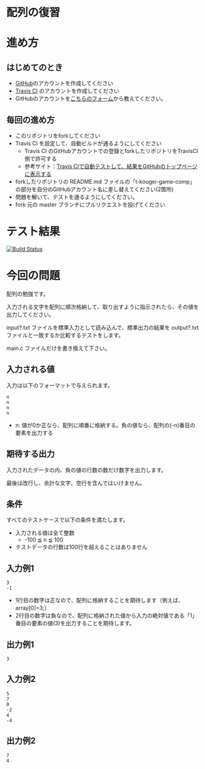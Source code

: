 # 配列の復習

# 進め方
## はじめてのとき
* [GitHub](https://github.com/)のアカウントを作成してください
* [Travis CI](https://travis-ci.com/) のアカウントを作成してください
* GitHubのアカウントを[こちらのフォーム](https://goo.gl/forms/anAdoxqPKVt8sJGZ2)から教えてください。
## 毎回の進め方
* このリポジトリをforkしてください
* Travis CI を設定して、自動ビルドが通るようにしてください
   * Travis CI のGitHubアカウントでの登録とforkしたリポジトリをTravisCI側で許可する
   * 参考サイト：[Travis CIで自動テストして、結果をGitHubのトップページに表示する](https://qiita.com/hoshimado/items/4090d8e64beb8a7f95e1)
* forkしたリポジトリの README.md ファイルの「t-kougei-game-comp」の部分を自分のGitHubアカウント名に差し替えてください(2箇所)
* 問題を解いて、テストを通るようにしてください。
* fork 元の master ブランチにプルリクエストを投げてください

# テスト結果

[![Build Status](https://travis-ci.com/t-kougei-game-comp/array.svg?branch=master)](https://travis-ci.com/t-kougei-game-comp/array)

# 今回の問題

配列の勉強です。

入力される文字を配列に順次格納して、取り出すように指示されたら、その値を出力してください。

input?.txt ファイルを標準入力として読み込んで、標準出力の結果を output?.txt ファイルと一致するか比較するテストをします。

main.c ファイルだけを書き換えて下さい。

## 入力される値
入力は以下のフォーマットで与えられます。
~~~
n
n
n
n
~~~
* n: 値が0か正なら、配列に順番に格納する。負の値なら、配列の(-n)番目の要素を出力する

## 期待する出力

入力されたデータの内、負の値の行数の数だけ数字を出力します。

最後は改行し、余計な文字、空行を含んではいけません。

## 条件
すべてのテストケースで以下の条件を満たします。
* 入力される値は全て整数
  * -100 ≦ n ≦ 100
* テストデータの行数は100行を超えることはありません

## 入力例1
~~~
3
-1
~~~
* 1行目の数字は正なので、配列に格納することを期待します（例えば、array[0]=3;）
* 2行目の数字は負なので、配列に格納された値から入力の絶対値である「1」番目の要素の値(3)を出力することを期待します。

## 出力例1
~~~
3
~~~

## 入力例2
~~~
5
7
0
-2
4
-4
~~~

## 出力例2
~~~
7
4
~~~

